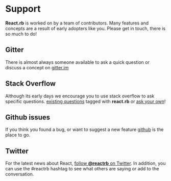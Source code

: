 # Support

**React.rb** is worked on by a team of contributors. Many features and concepts are a result of early adopters like you.  Please get in touch, there is so much to do!

## Gitter

There is almost always someone available to ask a quick question or discuss a concept on [gitter.im](https://gitter.im/reactrb/chat)

## Stack Overflow

Although its early days we encourage you to use stack overflow to ask specific questions. [existing questions](http://stackoverflow.com/questions/tagged/react.rb) tagged with **react.rb** or [ask your own](http://stackoverflow.com/questions/ask?tags=react.rb)!

## Github issues

If you think you found a bug, or want to suggest a new feature [github](https://github.com/reactrb/reactrb) is the place to go.

## Twitter

For the latest news about React, [follow **@reactrb** on Twitter](https://twitter.com/reactrb). In addition, you can use the #reactrb hashtag to see what others are saying or add to the conversation.

<div><a class="twitter-timeline" data-dnt="true" data-chrome="nofooter noheader transparent" href="https://twitter.com/search?q=reactrb" data-widget-id="671852842790055940"></a></div>
